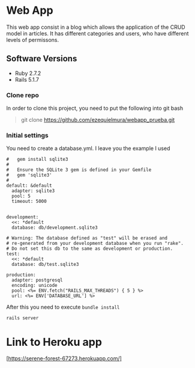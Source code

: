 # Web App

This web app consist in a blog which allows the application of the CRUD model in articles. It has different categories and users, who have different levels of permissons.

## Software Versions
* Ruby 2.7.2
* Rails 5.1.7

### Clone repo

In order to clone this project, you need to put the following into git bash

> git clone https://github.com/ezequielmura/webapp_prueba.git

### Initial settings

You need to create a database.yml. I leave you the example I used
```# SQLite version 3.x
#   gem install sqlite3
#
#   Ensure the SQLite 3 gem is defined in your Gemfile
#   gem 'sqlite3'
#
default: &default
  adapter: sqlite3
  pool: 5
  timeout: 5000
  

development:
  <<: *default
  database: db/development.sqlite3

# Warning: The database defined as "test" will be erased and
# re-generated from your development database when you run "rake".
# Do not set this db to the same as development or production.
test:
  <<: *default
  database: db/test.sqlite3

production:
  adapter: postgresql
  encoding: unicode
  pool: <%= ENV.fetch("RAILS_MAX_THREADS") { 5 } %>
  url: <%= ENV['DATABASE_URL'] %>
```
After this you need to execute
```bundle install```

```rails server```

# Link to Heroku app
[https://serene-forest-67273.herokuapp.com/]

